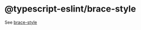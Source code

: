 @typescript-eslint/brace-style
==============================
See [brace-style](../eslint/brace-style.md)

